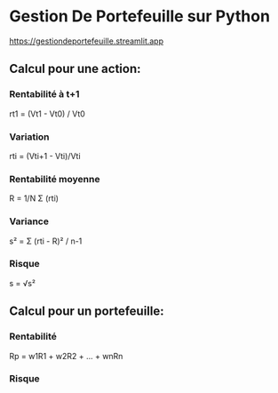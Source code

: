 # Gestion De Portefeuille sur Python

https://gestiondeportefeuille.streamlit.app

## Calcul pour une action:

### Rentabilité à t+1
rt1 = (Vt1 - Vt0) / Vt0

### Variation
rti = (Vti+1 - Vti)/Vti

### Rentabilité moyenne
R = 1/N Σ (rti) 

### Variance
s² = Σ (rti - R)² / n-1

### Risque
s = √s²


## Calcul pour un portefeuille: 

### Rentabilité 
Rp = w1R1 + w2R2 + ... + wnRn

### Risque


